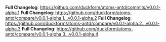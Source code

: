 **Full Changelog**: https://github.com/duckform/atoms-antd/commits/v0.0.1-alpha.1
**Full Changelog**: https://github.com/duckform/atoms-antd/compare/v0.0.1-alpha.1...v0.0.1-alpha.2
**Full Changelog**: https://github.com/duckform/atoms-antd/compare/v0.0.1-alpha.2...v0.0.1-alpha.3
**Full Changelog**: https://github.com/duckform/atoms-antd/compare/v0.0.1-alpha.3...v0.0.1-alpha.4

